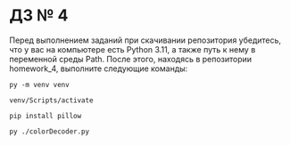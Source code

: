 # ДЗ № 4

Перед выполнением заданий при скачивании репозитория убедитесь, что у вас на компьютере есть Python 3.11, а также путь к нему в переменной среды Path. После этого, находясь в репозитории homework_4, выполните следующие команды:

```
py -m venv venv
```

```
venv/Scripts/activate
```

```
pip install pillow
```

```
py ./colorDecoder.py
```
